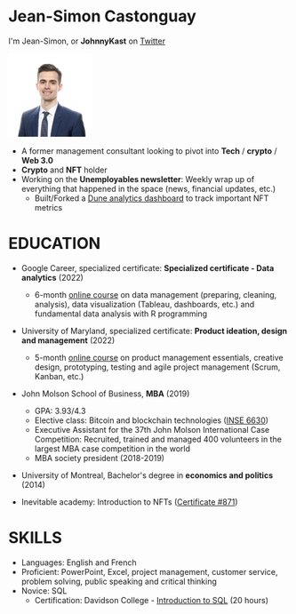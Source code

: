 # Jean-Simon Castonguay

I'm Jean-Simon, or <b>JohnnyKast</b> on [Twitter](https://twitter.com/johnny_kast)

<img src="https://raw.githubusercontent.com/JeanSimonCastonguay/JeanSimonCastonguay.github.io/0b09a9de82ce5b772e10cc6f0802d1e8c8222f66/Photo%20JS.jpeg" width="150" height="150">

- A former management consultant looking to pivot into <b>Tech</b> / <b>crypto</b> / <b>Web 3.0</b>
- <b>Crypto</b> and <b>NFT</b> holder
- Working on the <b>Unemployables newsletter</b>: Weekly wrap up of everything that happened in the space (news, financial updates, etc.) 
  - Built/Forked a [Dune analytics dashboard](https://dune.com/johnnykast/unemployables-overview) to track important NFT metrics

# <b>EDUCATION</b> 

- Google Career, specialized certificate: <b>Specialized certificate - Data analytics</b> (2022)

  - 6-month [online course](https://www.coursera.org/professional-certificates/google-data-analytics) on data management (preparing, cleaning, analysis), data visualization (Tableau, dashboards, etc.) and fundamental data analysis with R programming

- University of Maryland, specialized certificate: <b>Product ideation, design and management</b> (2022)

  - 5-month [online course](https://www.coursera.org/specializations/product-ideation-design-and-management?skipBrowseRedirect=true) on product management essentials, creative design, prototyping, testing and agile project management (Scrum, Kanban, etc.)
          
- John Molson School of Business, <b>MBA</b> (2019)

  - GPA: 3.93/4.3
  - Elective class: Bitcoin and blockchain technologies ([INSE 6630](https://users.encs.concordia.ca/~clark/courses/1803-6630/index.html))
  - Executive Assistant for the 37th John Molson International Case Competition: Recruited, trained and managed 400 volunteers in the largest MBA case competition in the world
  - MBA society president (2018-2019)
 
 - University of Montreal, Bachelor's degree in <b>economics and politics</b> (2014)

 - Inevitable academy: Introduction to NFTs ([Certificate #871](https://opensea.io/assets/matic/0x4bcc6e2e278551bc8b40902f453a02d59434a6e8/871))
    
# <b>SKILLS</b> 

- Languages: English and French
- Proficient: PowerPoint, Excel, project management, customer service, problem solving, public speaking and critical thinking
- Novice: SQL
  - Certification: Davidson College - [Introduction to SQL](https://www.edx.org/course/introduction-to-sql) (20 hours)
